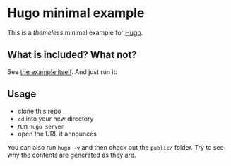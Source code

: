 
# Hugo minimal example

This is a _themeless_ minimal example for [Hugo](https://gohugo.io/).


## What is included? What not?

See [the example itself](content/_index.md). And just run it:


## Usage

- clone this repo
- `cd` into your new directory
- run `hugo server`
- open the URL it announces

You can also run `hugo -v` and then check out the `public/` folder. Try
to see why the contents are generated as they are.

